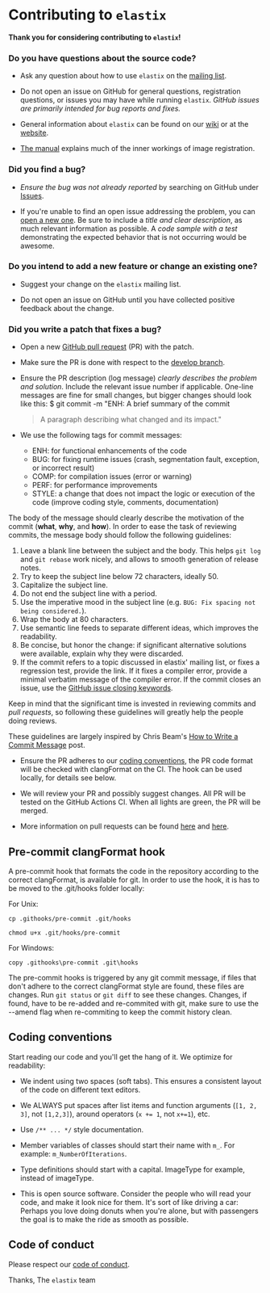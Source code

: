 # Contributing to `elastix` #

**Thank you for considering contributing to `elastix`!**


### Do you have questions about the source code? ###

* Ask any question about how to use `elastix` on the [mailing list](https://groups.google.com/forum/#!forum/elastix-imageregistration).

* Do not open an issue on GitHub for general questions, registration questions, or issues you may have while running `elastix`. _GitHub issues are primarily intended for bug reports and fixes._

* General information about `elastix` can be found on our [wiki](https://github.com/SuperElastix/elastix/wiki) or at the [website](https://elastix.lumc.nl/).

* [The manual](https://github.com/SuperElastix/elastix/releases/download/5.0.0/elastix-5.0.0-manual.pdf) explains much of the inner workings of image registration.

### Did you find a bug? ###

* _Ensure the bug was not already reported_ by searching on GitHub under [Issues](https://github.com/SuperElastix/elastix/issues).

* If you're unable to find an open issue addressing the problem, you can [open a new one](https://github.com/SuperElastix/elastix/issues/new). Be sure to include a _title and clear description_, as much relevant information as possible. A _code sample with a test_ demonstrating the expected behavior that is not occurring would be awesome.

### Do you intend to add a new feature or change an existing one? ###

* Suggest your change on the `elastix` mailing list.

* Do not open an issue on GitHub until you have collected positive feedback about the change.

### Did you write a patch that fixes a bug? ###

* Open a new [GitHub pull request](https://github.com/SuperElastix/elastix/pull/new/develop) (PR) with the patch.

* Make sure the PR is done with respect to the [develop branch](https://github.com/SuperElastix/elastix/tree/develop).

* Ensure the PR description (log message) _clearly describes the problem and solution_. Include the relevant issue number if applicable. One-line messages are fine for small changes, but bigger changes should look like this:
    $ git commit -m "ENH: A brief summary of the commit
    >
    > A paragraph describing what changed and its impact."

* We use the following tags for commit messages:
  - ENH: for functional enhancements of the code
  - BUG: for fixing runtime issues (crash, segmentation fault, exception, or incorrect result)
  - COMP: for compilation issues (error or warning)
  - PERF: for performance improvements
  - STYLE: a change that does not impact the logic or execution of the code (improve coding style, comments, documentation)

The body of the message should clearly describe the motivation of the commit
(**what**, **why**, and **how**). In order to ease the task of reviewing
commits, the message body should follow the following guidelines:

  1. Leave a blank line between the subject and the body.
  This helps `git log` and `git rebase` work nicely, and allows to smooth
  generation of release notes.
  2. Try to keep the subject line below 72 characters, ideally 50.
  3. Capitalize the subject line.
  4. Do not end the subject line with a period.
  5. Use the imperative mood in the subject line (e.g. `BUG: Fix spacing
  not being considered.`).
  6. Wrap the body at 80 characters.
  7. Use semantic line feeds to separate different ideas, which improves the
  readability.
  8. Be concise, but honor the change: if significant alternative solutions
  were available, explain why they were discarded.
  9. If the commit refers to a topic discussed in elastix' mailing list, or fixes
  a regression test, provide the link. If it fixes a compiler error, provide a
  minimal verbatim message of the compiler error. If the commit closes an
  issue, use the [GitHub issue closing
  keywords](https://help.github.com/en/articles/closing-issues-using-keywords).

Keep in mind that the significant time is invested in reviewing commits and
*pull requests*, so following these guidelines will greatly help the people
doing reviews.

These guidelines are largely inspired by Chris Beam's
[How to Write a Commit Message](https://chris.beams.io/posts/git-commit/)
post.


* Ensure the PR adheres to our [coding conventions](#coding-conventions), the PR code format will be checked with clangFormat on the CI. The hook can be used locally, for details see below.

* We will review your PR and possibly suggest changes. All PR will be tested on the GitHub Actions CI. When all lights are green, the PR will be merged.

* More information on pull requests can be found [here](https://help.github.com/articles/creating-a-pull-request/) and [here](https://gist.github.com/Chaser324/ce0505fbed06b947d962).



<!--
### **Do you want to contribute to the `elastix` documentation?*

* Please read [Contributing to the Rails Documentation](http://edgeguides.rubyonrails.org/contributing_to_ruby_on_rails.html#contributing-to-the-rails-documentation).
-->
## Pre-commit clangFormat hook ##

A pre-commit hook that formats the code in the repository according to the correct clangFormat, is available for git.
In order to use the hook, it is has to be moved to the .git/hooks folder locally:

For Unix:

  `cp .githooks/pre-commit .git/hooks`

  `chmod u+x .git/hooks/pre-commit`

For Windows:

  `copy .githooks\pre-commit .git\hooks`

The pre-commit hooks is triggered by any git commit message, if files that don't adhere to the correct clangFormat style are found, these files are changes.
Run `git status` or `git diff` to see these changes.
Changes, if found, have to be re-added and re-commited with git, make sure to use the --amend flag when re-commiting to keep the commit history clean.

## Coding conventions ##

Start reading our code and you'll get the hang of it. We optimize for readability:

* We indent using two spaces (soft tabs). This ensures a consistent layout of the code on different text editors.

* We ALWAYS put spaces after list items and function arguments (`[1, 2, 3]`, not `[1,2,3]`), around operators (`x += 1`, not `x+=1`), etc.

* Use `/** ... */` style documentation.

* Member variables of classes should start their name with `m_`. For example: `m_NumberOfIterations`.

* Type definitions should start with a capital. ImageType for example, instead of imageType.

* This is open source software. Consider the people who will read your code, and make it look nice for them. It's sort of like driving a car: Perhaps you love doing donuts when you're alone, but with passengers the goal is to make the ride as smooth as possible.

## Code of conduct ##

Please respect our [code of conduct](CODE_OF_CONDUCT.md).

Thanks,
The `elastix` team

